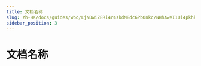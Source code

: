 ```yaml
---
title: 文档名称
slug: zh-HK/docs/guides/wbo/LjNDwiZERi4r4skdM8dc6PbOnkc/NHhAweI1Ui4pkhkM8HEclvV2n4e
sidebar_position: 3
---
```



# 文档名称

